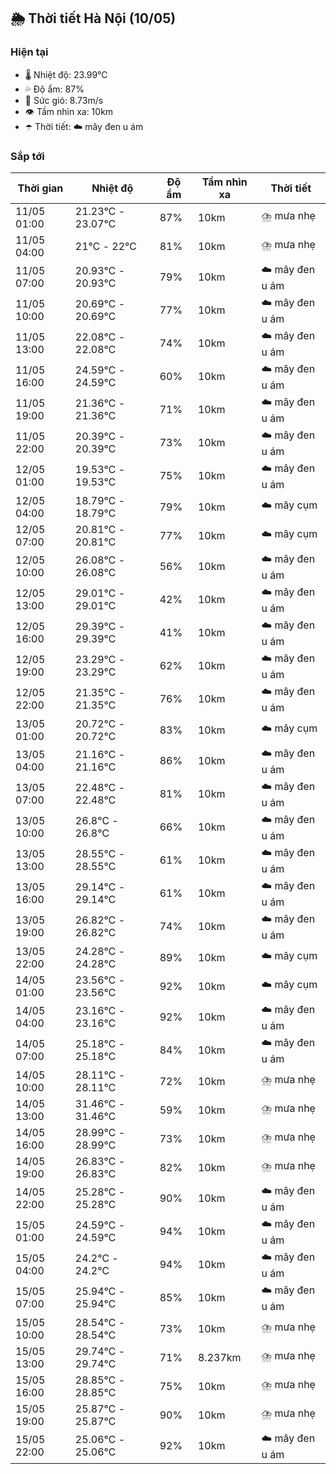 ## 🌦️ Thời tiết Hà Nội (10/05)

### Hiện tại

- 🌡️ Nhiệt độ: 23.99℃
- 💦 Độ ẩm: 87%
- 💨 Sức gió: 8.73m/s
- 👁️ Tầm nhìn xa: 10km
- ☂️ Thời tiết: ☁️ mây đen u ám

### Sắp tới

| Thời gian | Nhiệt độ | Độ ẩm | Tầm nhìn xa | Thời tiết |
| --- | --- | --- | --- | --- |
| 11/05 01:00 | 21.23℃ - 23.07℃ | 87% | 10km | ⛈️ mưa nhẹ |
| 11/05 04:00 | 21℃ - 22℃ | 81% | 10km | ⛈️ mưa nhẹ |
| 11/05 07:00 | 20.93℃ - 20.93℃ | 79% | 10km | ☁️ mây đen u ám |
| 11/05 10:00 | 20.69℃ - 20.69℃ | 77% | 10km | ☁️ mây đen u ám |
| 11/05 13:00 | 22.08℃ - 22.08℃ | 74% | 10km | ☁️ mây đen u ám |
| 11/05 16:00 | 24.59℃ - 24.59℃ | 60% | 10km | ☁️ mây đen u ám |
| 11/05 19:00 | 21.36℃ - 21.36℃ | 71% | 10km | ☁️ mây đen u ám |
| 11/05 22:00 | 20.39℃ - 20.39℃ | 73% | 10km | ☁️ mây đen u ám |
| 12/05 01:00 | 19.53℃ - 19.53℃ | 75% | 10km | ☁️ mây đen u ám |
| 12/05 04:00 | 18.79℃ - 18.79℃ | 79% | 10km | ☁️ mây cụm |
| 12/05 07:00 | 20.81℃ - 20.81℃ | 77% | 10km | ☁️ mây cụm |
| 12/05 10:00 | 26.08℃ - 26.08℃ | 56% | 10km | ☁️ mây đen u ám |
| 12/05 13:00 | 29.01℃ - 29.01℃ | 42% | 10km | ☁️ mây đen u ám |
| 12/05 16:00 | 29.39℃ - 29.39℃ | 41% | 10km | ☁️ mây đen u ám |
| 12/05 19:00 | 23.29℃ - 23.29℃ | 62% | 10km | ☁️ mây đen u ám |
| 12/05 22:00 | 21.35℃ - 21.35℃ | 76% | 10km | ☁️ mây đen u ám |
| 13/05 01:00 | 20.72℃ - 20.72℃ | 83% | 10km | ☁️ mây cụm |
| 13/05 04:00 | 21.16℃ - 21.16℃ | 86% | 10km | ☁️ mây đen u ám |
| 13/05 07:00 | 22.48℃ - 22.48℃ | 81% | 10km | ☁️ mây đen u ám |
| 13/05 10:00 | 26.8℃ - 26.8℃ | 66% | 10km | ☁️ mây đen u ám |
| 13/05 13:00 | 28.55℃ - 28.55℃ | 61% | 10km | ☁️ mây đen u ám |
| 13/05 16:00 | 29.14℃ - 29.14℃ | 61% | 10km | ☁️ mây đen u ám |
| 13/05 19:00 | 26.82℃ - 26.82℃ | 74% | 10km | ☁️ mây đen u ám |
| 13/05 22:00 | 24.28℃ - 24.28℃ | 89% | 10km | ☁️ mây cụm |
| 14/05 01:00 | 23.56℃ - 23.56℃ | 92% | 10km | ☁️ mây cụm |
| 14/05 04:00 | 23.16℃ - 23.16℃ | 92% | 10km | ☁️ mây đen u ám |
| 14/05 07:00 | 25.18℃ - 25.18℃ | 84% | 10km | ☁️ mây đen u ám |
| 14/05 10:00 | 28.11℃ - 28.11℃ | 72% | 10km | ⛈️ mưa nhẹ |
| 14/05 13:00 | 31.46℃ - 31.46℃ | 59% | 10km | ⛈️ mưa nhẹ |
| 14/05 16:00 | 28.99℃ - 28.99℃ | 73% | 10km | ⛈️ mưa nhẹ |
| 14/05 19:00 | 26.83℃ - 26.83℃ | 82% | 10km | ⛈️ mưa nhẹ |
| 14/05 22:00 | 25.28℃ - 25.28℃ | 90% | 10km | ☁️ mây đen u ám |
| 15/05 01:00 | 24.59℃ - 24.59℃ | 94% | 10km | ☁️ mây đen u ám |
| 15/05 04:00 | 24.2℃ - 24.2℃ | 94% | 10km | ☁️ mây đen u ám |
| 15/05 07:00 | 25.94℃ - 25.94℃ | 85% | 10km | ☁️ mây đen u ám |
| 15/05 10:00 | 28.54℃ - 28.54℃ | 73% | 10km | ⛈️ mưa nhẹ |
| 15/05 13:00 | 29.74℃ - 29.74℃ | 71% | 8.237km | ⛈️ mưa nhẹ |
| 15/05 16:00 | 28.85℃ - 28.85℃ | 75% | 10km | ⛈️ mưa nhẹ |
| 15/05 19:00 | 25.87℃ - 25.87℃ | 90% | 10km | ⛈️ mưa nhẹ |
| 15/05 22:00 | 25.06℃ - 25.06℃ | 92% | 10km | ☁️ mây đen u ám |
